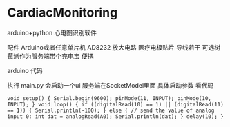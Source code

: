 # CardiacMonitoring
arduino+python 心电图识别软件

配件 Arduino或者任意单片机 AD8232 放大电路 医疗电极贴片 导线若干 可选树莓派作为服务端带个充电宝 便携

arduino 代码

执行 main.py 会启动一个ui
服务端在SocketModel里面 具体启动参数 看代码

`void setup() {
  Serial.begin(9600);
  pinMode(11, INPUT);
  pinMode(10, INPUT);
}
void loop() {
  if ((digitalRead(10) == 1) || (digitalRead(11) == 1)) {
    Serial.println(-100);
  }
  else {
    // send the value of analog input 0:
    int dat = analogRead(A0);
    Serial.println(dat);
  }
    delay(10);
}`
